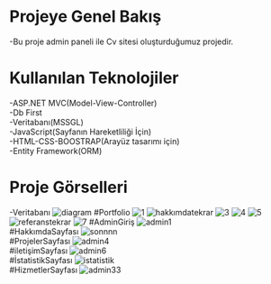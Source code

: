 # Projeye Genel Bakış
-Bu proje admin paneli ile Cv sitesi oluşturduğumuz projedir.
# Kullanılan Teknolojiler
-ASP.NET MVC(Model-View-Controller) </br>
-Db First </br>
-Veritabanı(MSSGL) </br>
-JavaScript(Sayfanın Hareketliliği İçin) </br>
-HTML-CSS-BOOSTRAP(Arayüz tasarımı için) </br>
-Entity Framework(ORM) </br>
# Proje Görselleri </br>
-Veritabanı
![diagram](https://github.com/tubabalkan/DevFolio/assets/100600148/3f3e3b90-7713-4a97-935d-26cb81efeefd)
#Portfolio
![1](https://github.com/tubabalkan/DevFolio/assets/100600148/d9e58823-a98c-4e75-a2ba-5396e34e1249)
![hakkımdatekrar](https://github.com/tubabalkan/DevFolio/assets/100600148/2b45ee4c-3e62-437f-a43b-b9c9924a108c)
![3](https://github.com/tubabalkan/DevFolio/assets/100600148/262b43f8-3270-4f41-8ac0-2f7631f57a69)
![4](https://github.com/tubabalkan/DevFolio/assets/100600148/e2abad4c-2968-42aa-b299-de02931e9e83)
![5](https://github.com/tubabalkan/DevFolio/assets/100600148/8c94f4a6-04cd-4a6f-bfca-08397a5e491c)
![referanstekrar](https://github.com/tubabalkan/DevFolio/assets/100600148/ba87daf2-ac4e-4ab9-b119-79c514992b09)
![7](https://github.com/tubabalkan/DevFolio/assets/100600148/edda997f-42bd-430c-9e94-0d29e4198320)
#AdminGiriş
![admin1](https://github.com/tubabalkan/DevFolio/assets/100600148/4add8b1f-97aa-43dc-b06b-3ba00e85a85f)</br>
#HakkımdaSayfası
![sonnnn](https://github.com/tubabalkan/DevFolio/assets/100600148/5640e300-007a-480c-b913-1fab6d40072c)</br>
#ProjelerSayfası
![admin4](https://github.com/tubabalkan/DevFolio/assets/100600148/43a7cfe4-4783-435a-9a50-32be530bfee6)</br>
#iletişimSayfası
![admin6](https://github.com/tubabalkan/DevFolio/assets/100600148/edac0b22-af38-4c15-8e59-bd7f0dbae2aa)</br>
#İstatistikSayfası
![istatistik](https://github.com/tubabalkan/DevFolio/assets/100600148/18a5cbfe-a763-4cec-9791-f265e4f2a2ec)</br>
#HizmetlerSayfası
![admin33](https://github.com/tubabalkan/DevFolio/assets/100600148/b4b6b7b7-3a70-41d7-b149-0cbf3a6a8b26)</br>


